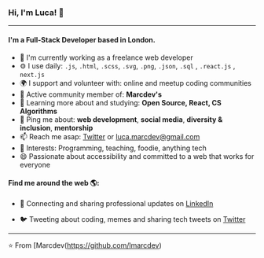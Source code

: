 ### Hi, I'm Luca! 👋
---

#### I'm a Full-Stack Developer based in London.

- 🏢 I'm currently working as a freelance web developer
- ⚙️ I use daily: `.js`, `.html`, `.scss`, `.svg`, `.png`, `.json`, `.sql` , `.react.js` , `next.js`
- 🌍 I support and volunteer with: online and meetup coding communities
- 💅 Active community member of: **Marcdev's**
- 🌱 Learning more about and studying: **Open Source, React, CS Algorithms**
- 💬 Ping me about: **web development**, **social media**, **diversity & inclusion**, **mentorship**
- 📫 Reach me asap: <a href="https://twitter.com/Lmarc_dev/">Twitter</a> or luca.marcdev@gmail.com
- 💜 Interests: Programming, teaching, foodie, anything tech
- 😄 Passionate about accessibility and committed to a web that works for everyone

#### Find me around the web 🌎:
- 💼 Connecting and sharing professional updates on <a href="https://www.linkedin.com/in/369b77252/">LinkedIn</a>

- 🐦 Tweeting about coding, memes and sharing tech tweets on <a href="https://twitter.com/Lmarc_dev/">Twitter</a>


---

⭐️ From [Marcdev(https://github.com/lmarcdev)
